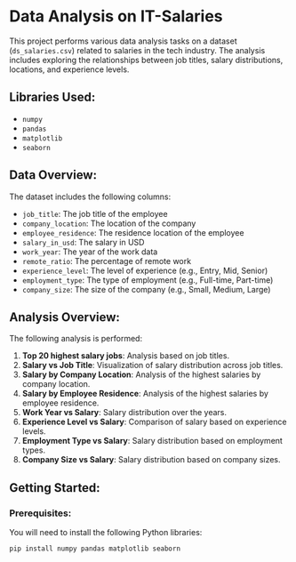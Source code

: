 # Data Analysis on IT-Salaries

This project performs various data analysis tasks on a dataset (`ds_salaries.csv`) related to salaries in the tech industry. The analysis includes exploring the relationships between job titles, salary distributions, locations, and experience levels.

## Libraries Used:
- `numpy`
- `pandas`
- `matplotlib`
- `seaborn`

## Data Overview:
The dataset includes the following columns:
- `job_title`: The job title of the employee
- `company_location`: The location of the company
- `employee_residence`: The residence location of the employee
- `salary_in_usd`: The salary in USD
- `work_year`: The year of the work data
- `remote_ratio`: The percentage of remote work
- `experience_level`: The level of experience (e.g., Entry, Mid, Senior)
- `employment_type`: The type of employment (e.g., Full-time, Part-time)
- `company_size`: The size of the company (e.g., Small, Medium, Large)

## Analysis Overview:

The following analysis is performed:
1. **Top 20 highest salary jobs**: Analysis based on job titles.
2. **Salary vs Job Title**: Visualization of salary distribution across job titles.
3. **Salary by Company Location**: Analysis of the highest salaries by company location.
4. **Salary by Employee Residence**: Analysis of the highest salaries by employee residence.
5. **Work Year vs Salary**: Salary distribution over the years.
6. **Experience Level vs Salary**: Comparison of salary based on experience levels.
7. **Employment Type vs Salary**: Salary distribution based on employment types.
8. **Company Size vs Salary**: Salary distribution based on company sizes.

## Getting Started:

### Prerequisites:
You will need to install the following Python libraries:
```bash
pip install numpy pandas matplotlib seaborn

